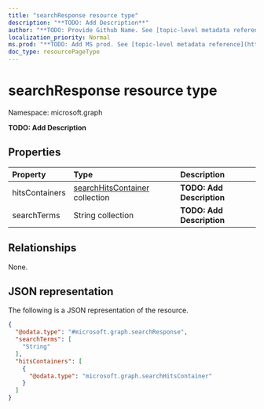 ```yaml
---
title: "searchResponse resource type"
description: "**TODO: Add Description**"
author: "**TODO: Provide Github Name. See [topic-level metadata reference](https://msgo.azurewebsites.net/add/document/guidelines/metadata.html#topic-level-metadata)**"
localization_priority: Normal
ms.prod: "**TODO: Add MS prod. See [topic-level metadata reference](https://msgo.azurewebsites.net/add/document/guidelines/metadata.html#topic-level-metadata)**"
doc_type: resourcePageType
---
```


# searchResponse resource type

Namespace: microsoft.graph

**TODO: Add Description**

## Properties
|Property|Type|Description|
|:---|:---|:---|
|hitsContainers|[searchHitsContainer](../resources/searchhitscontainer.md) collection|**TODO: Add Description**|
|searchTerms|String collection|**TODO: Add Description**|

## Relationships
None.

## JSON representation
The following is a JSON representation of the resource.
<!-- {
  "blockType": "resource",
  "@odata.type": "microsoft.graph.searchResponse"
}
-->
``` json
{
  "@odata.type": "#microsoft.graph.searchResponse",
  "searchTerms": [
    "String"
  ],
  "hitsContainers": [
    {
      "@odata.type": "microsoft.graph.searchHitsContainer"
    }
  ]
}
```


